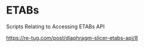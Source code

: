 # ETABs
Scripts Relating to Accessing ETABs API

https://re-tug.com/post/diaphragm-slicer-etabs-api/8
